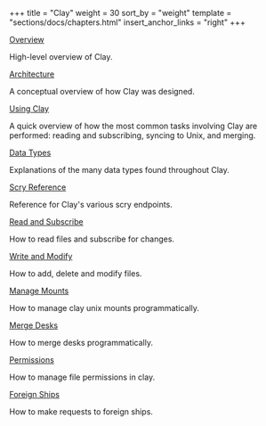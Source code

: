 +++
title = "Clay"
weight = 30
sort_by = "weight"
template = "sections/docs/chapters.html"
insert_anchor_links = "right"
+++

[Overview](@/docs/arvo/clay/clay.md)

High-level overview of Clay.

[Architecture](@/docs/arvo/clay/architecture.md)

A conceptual overview of how Clay was designed.

[Using Clay](@/docs/arvo/clay/using.md)

A quick overview of how the most common tasks involving Clay are performed:
reading and subscribing, syncing to Unix, and merging.

[Data Types](@/docs/arvo/clay/data-types.md)

Explanations of the many data types found throughout Clay.

[Scry Reference](@/docs/arvo/clay/scry.md)

Reference for Clay's various scry endpoints.

[Read and Subscribe](@/docs/arvo/clay/read.md)

How to read files and subscribe for changes.

[Write and Modify](@/docs/arvo/clay/write.md)

How to add, delete and modify files.

[Manage Mounts](@/docs/arvo/clay/mounts.md)

How to manage clay unix mounts programmatically.

[Merge Desks](@/docs/arvo/clay/merge.md)

How to merge desks programmatically.

[Permissions](@/docs/arvo/clay/permissions.md)

How to manage file permissions in clay.

[Foreign Ships](@/docs/arvo/clay/foreign-requests.md)

How to make requests to foreign ships.
